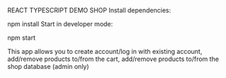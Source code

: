 REACT TYPESCRIPT DEMO SHOP
Install dependencies:

npm install
Start in developer mode:

npm start

This app allows you to create account/log in with existing account, add/remove products to/from the cart, add/remove products to/from the shop database (admin only)
